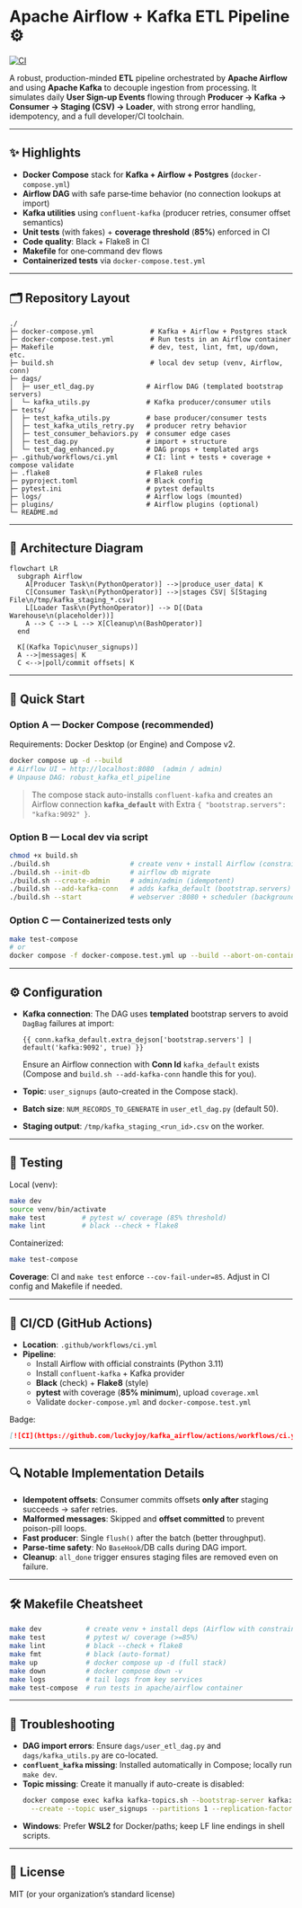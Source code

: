 
# Apache Airflow + Kafka ETL Pipeline ⚙️  
[![CI](https://github.com/luckyjoy/kafka_airflow/actions/workflows/ci.yml/badge.svg)](https://github.com/luckyjoy/kafka_airflow/actions/workflows/ci.yml)

A robust, production-minded **ETL** pipeline orchestrated by **Apache Airflow** and using **Apache Kafka** to decouple ingestion from processing. It simulates daily **User Sign‑up Events** flowing through **Producer → Kafka → Consumer → Staging (CSV) → Loader**, with strong error handling, idempotency, and a full developer/CI toolchain.

---

## ✨ Highlights
- **Docker Compose** stack for **Kafka + Airflow + Postgres** (`docker-compose.yml`)
- **Airflow DAG** with safe parse‑time behavior (no connection lookups at import)
- **Kafka utilities** using `confluent-kafka` (producer retries, consumer offset semantics)
- **Unit tests** (with fakes) + **coverage threshold** (**85%**) enforced in CI
- **Code quality**: Black + Flake8 in CI
- **Makefile** for one‑command dev flows
- **Containerized tests** via `docker-compose.test.yml`

---

## 🗂 Repository Layout
```
./
├─ docker-compose.yml              # Kafka + Airflow + Postgres stack
├─ docker-compose.test.yml         # Run tests in an Airflow container
├─ Makefile                        # dev, test, lint, fmt, up/down, etc.
├─ build.sh                        # local dev setup (venv, Airflow, conn)
├─ dags/
│  ├─ user_etl_dag.py             # Airflow DAG (templated bootstrap servers)
│  └─ kafka_utils.py              # Kafka producer/consumer utils
├─ tests/
│  ├─ test_kafka_utils.py         # base producer/consumer tests
│  ├─ test_kafka_utils_retry.py   # producer retry behavior
│  ├─ test_consumer_behaviors.py  # consumer edge cases
│  ├─ test_dag.py                 # import + structure
│  └─ test_dag_enhanced.py        # DAG props + templated args
├─ .github/workflows/ci.yml       # CI: lint + tests + coverage + compose validate
├─ .flake8                        # Flake8 rules
├─ pyproject.toml                 # Black config
├─ pytest.ini                     # pytest defaults
├─ logs/                          # Airflow logs (mounted)
├─ plugins/                       # Airflow plugins (optional)
└─ README.md
```

---

## 🧭 Architecture Diagram
```mermaid
flowchart LR
  subgraph Airflow
    A[Producer Task\n(PythonOperator)] -->|produce_user_data| K
    C[Consumer Task\n(PythonOperator)] -->|stages CSV| S[Staging File\n/tmp/kafka_staging_*.csv]
    L[Loader Task\n(PythonOperator)] --> D[(Data Warehouse\n(placeholder))]
    A --> C --> L --> X[Cleanup\n(BashOperator)]
  end

  K[(Kafka Topic\nuser_signups)]
  A -->|messages| K
  C <-->|poll/commit offsets| K
```

---

## 🚀 Quick Start

### Option A — Docker Compose (recommended)
Requirements: Docker Desktop (or Engine) and Compose v2.

```bash
docker compose up -d --build
# Airflow UI → http://localhost:8080  (admin / admin)
# Unpause DAG: robust_kafka_etl_pipeline
```

> The compose stack auto-installs `confluent-kafka` and creates an Airflow connection
> **`kafka_default`** with Extra `{ "bootstrap.servers": "kafka:9092" }`.

### Option B — Local dev via script
```bash
chmod +x build.sh
./build.sh                    # create venv + install Airflow (constraints) + deps
./build.sh --init-db          # airflow db migrate
./build.sh --create-admin     # admin/admin (idempotent)
./build.sh --add-kafka-conn   # adds kafka_default (bootstrap.servers)
./build.sh --start            # webserver :8080 + scheduler (background)
```

### Option C — Containerized tests only
```bash
make test-compose
# or
docker compose -f docker-compose.test.yml up --build --abort-on-container-exit --exit-code-from tests
```

---

## ⚙️ Configuration
- **Kafka connection**: The DAG uses **templated** bootstrap servers to avoid `DagBag` failures at import:
  ```jinja
  {{ conn.kafka_default.extra_dejson['bootstrap.servers'] | default('kafka:9092', true) }}
  ```
  Ensure an Airflow connection with **Conn Id** `kafka_default` exists (Compose and `build.sh --add-kafka-conn` handle this for you).

- **Topic**: `user_signups` (auto-created in the Compose stack).
- **Batch size**: `NUM_RECORDS_TO_GENERATE` in `user_etl_dag.py` (default 50).
- **Staging output**: `/tmp/kafka_staging_<run_id>.csv` on the worker.

---

## 🧪 Testing
Local (venv):
```bash
make dev
source venv/bin/activate
make test         # pytest w/ coverage (85% threshold)
make lint         # black --check + flake8
```
Containerized:
```bash
make test-compose
```

**Coverage**: CI and `make test` enforce `--cov-fail-under=85`. Adjust in CI config and Makefile if needed.

---

## 🔄 CI/CD (GitHub Actions)
- **Location**: `.github/workflows/ci.yml`
- **Pipeline**:
  - Install Airflow with official constraints (Python 3.11)
  - Install `confluent-kafka` + Kafka provider
  - **Black** (check) + **Flake8** (style)
  - **pytest** with coverage (**85% minimum**), upload `coverage.xml`
  - Validate `docker-compose.yml` and `docker-compose.test.yml`

Badge:
```markdown
[![CI](https://github.com/luckyjoy/kafka_airflow/actions/workflows/ci.yml/badge.svg)](https://github.com/luckyjoy/kafka_airflow/actions/workflows/ci.yml)
```

---

## 🔍 Notable Implementation Details
- **Idempotent offsets**: Consumer commits offsets **only after** staging succeeds → safer retries.
- **Malformed messages**: Skipped and **offset committed** to prevent poison-pill loops.
- **Fast producer**: Single `flush()` after the batch (better throughput).
- **Parse-time safety**: No `BaseHook`/DB calls during DAG import.
- **Cleanup**: `all_done` trigger ensures staging files are removed even on failure.

---

## 🛠 Makefile Cheatsheet
```bash
make dev           # create venv + install deps (Airflow with constraints)
make test          # pytest w/ coverage (>=85%)
make lint          # black --check + flake8
make fmt           # black (auto-format)
make up            # docker compose up -d (full stack)
make down          # docker compose down -v
make logs          # tail logs from key services
make test-compose  # run tests in apache/airflow container
```

---

## 🧯 Troubleshooting
- **DAG import errors**: Ensure `dags/user_etl_dag.py` and `dags/kafka_utils.py` are co-located.
- **`confluent_kafka` missing**: Installed automatically in Compose; locally run `make dev`.
- **Topic missing**: Create it manually if auto-create is disabled:
  ```bash
  docker compose exec kafka kafka-topics.sh --bootstrap-server kafka:9092 \
    --create --topic user_signups --partitions 1 --replication-factor 1
  ```
- **Windows**: Prefer **WSL2** for Docker/paths; keep LF line endings in shell scripts.

---

## 📜 License
MIT (or your organization’s standard license)
